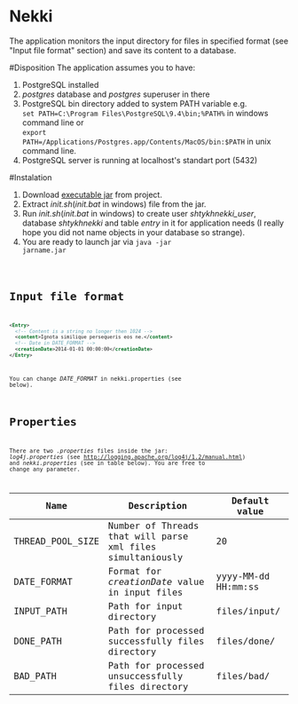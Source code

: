 # Nekki
The application monitors the input directory for files in specified format (see "Input file format" section) and save its content to a database.

#Disposition
The application assumes you to have:<br>
1) PostgreSQL installed<br>
2) *postgres* database and *postgres* superuser in there<br>
3) PostgreSQL bin directory added to system PATH variable e.g.<br>
<code>set PATH=C:\Program Files\PostgreSQL\9.4\bin;%PATH%</code> in windows command line or<br>
<code>export PATH=/Applications/Postgres.app/Contents/MacOS/bin:$PATH</code> in unix command line.<br>
4) PostgreSQL server is running at localhost's standart port (5432)

#Instalation
1) Download <a href="https://github.com/shtykh/Nekki/blob/master/Nekki-1.0.jar">executable jar</a> from project.<br>
2) Extract *init.sh*(*init.bat* in windows) file from the jar.<br>
3) Run *init.sh*(*init.bat* in windows) to create user *shtykhnekki_user*, database *shtykhnekki* and table *entry* in it for application needs (I really hope you did not name objects in your database so strange).<br>
4) You are ready to launch jar via <code>java -jar jarname.jar<code><br>

# Input file format
```xml
<Entry>
  <!-- Content is a string no longer then 1024 -->
  <content>Ignota similique persequeris eos ne.</content>
  <!-- Date in DATE_FORMAT -->
  <creationDate>2014-01-01 00:00:00</creationDate>
</Entry>
```
You can change *DATE_FORMAT* in nekki.properties (see below).
# Properties
There are two *.properties* files inside the jar: *log4j.properties* (see http://logging.apache.org/log4j/1.2/manual.html) and *nekki.properties* (see in table below). You are free to change any parameter.

| Name | Description          | Default value|
| ------------- | ----------- |--------------|
| THREAD_POOL_SIZE      | Number of Threads that will parse xml files simultaniously| 20|
| DATE_FORMAT     | Format for *creationDate* value in input files | yyyy-MM-dd HH:mm:ss|
| INPUT_PATH     | Path for input directory    | files/input/|
| DONE_PATH     | Path for processed successfully files directory     | files/done/|
| BAD_PATH     | Path for processed unsuccessfully files directory      | files/bad/|
